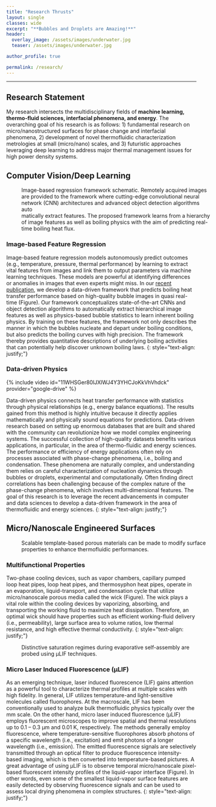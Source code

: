 ```yaml
---
title: "Research Thrusts"
layout: single
classes: wide
excerpt: "**Bubbles and Droplets are Amazing!**"
header:
  overlay_image: /assets/images/underwater.jpg
  teaser: /assets/images/underwater.jpg

author_profile: true

permalink: /research/
---
```




------

## Research Statement 

My research intersects the multidisciplinary fields of **machine learning, thermo-fluid sciences, interfacial phenomena, and energy**. The overarching goal of his research is as follows: 1) fundamental research on micro/nanostructured surfaces for phase change and interfacial phenomena, 2) development of novel thermofluidic characterization metrologies at small (micro/nano) scales, and 3) futuristic approaches leveraging deep learning to address major thermal management issues for high power density systems. 



## Computer Vision/Deep Learning

<figure style="width: 500px" class="align-right">
  <img src="{{ site.url }}{{ site.baseurl }}/assets/images/Figure 1.jpg" alt="">
  <figcaption>Image-based regression framework schematic. Remotely acquired images are provided to the framework where cutting-edge convolutional neural network (CNN) architectures and advanced object detection algorithms auto<br/>matically extract features. The proposed framework learns from a hierarchy of image features as well as boiling physics with the aim of predicting real-time boiling heat flux.</figcaption>
</figure> 



### Image-based Feature Regression

Image-based feature regression models autonomously predict outcomes (e.g., temperature, pressure, thermal performance) by learning to extract vital features from images and link them to output parameters via machine learning techniques. These models are powerful at identifying differences or anomalies in images that even experts might miss. In our [recent publication](https://www.nature.com/articles/s41598-021-85150-4), we develop a data-driven framework that predicts boiling heat transfer performance based on high-quality bubble images in quasi real-time (Figure). Our framework conceptualizes state-of-the-art CNNs and object detection algorithms to automatically extract hierarchical image features as well as physics-based bubble statistics to learn inherent boiling physics. By training on these features, the framework not only describes the manner in which the bubbles nucleate and depart under boiling conditions, but also predicts the boiling curves with high precision. The framework thereby provides quantitative descriptions of underlying boiling activities that can potentially help discover unknown boiling laws. 
{: style="text-align: justify;"}



### Data-driven Physics

{% include video id="11WHSGer80lJXlWJ4Y3YHCJoKkVhVhdck" provider="google-drive" %}

Data-driven physics connects heat transfer performance with statistics through physical relationships (e.g., energy balance equations). The results gained from this method is highly intuitive because it directly applies mathematically and physically sound equations for predictions. Data-driven research based on setting up enormous databases that are built and shared with the community can revolutionize how we model complex engineering systems. The successful collection of high-quality datasets benefits various applications, in particular, in the area of thermo-fluidic and energy sciences. The performance or efficiency of energy applications often rely on processes associated with phase-change phenomena, i.e., boiling and condensation. These phenomena are naturally complex, and understanding them relies on careful characterization of nucleation dynamics through bubbles or droplets, experimental and computationally. Often finding direct correlations has been challenging because of the complex nature of the phase-change phenomena, which involves multi-dimensional features. The goal of this research is to leverage the recent advancements in computer and data sciences to develop a data-driven framework in the area of thermofluidic and energy sciences.
{: style="text-align: justify;"}



## Micro/Nanoscale Engineered Surfaces

<figure style="width: 500px" class="align-right">
  <img src="{{ site.url }}{{ site.baseurl }}/assets/images/nano.png" alt="">
  <figcaption>Scalable template-based porous materials can be made to modify surface properties to enhance thermofluidic performances.</figcaption>
</figure> 

### Multifunctional Properties

Two-phase cooling devices, such as vapor chambers, capillary pumped loop heat pipes, loop heat pipes, and thermosyphon heat pipes, operate in an evaporation, liquid-transport, and condensation cycle that utilize micro/nanoscale porous media called the wick (Figure). The wick plays a vital role within the cooling devices by vaporizing, absorbing, and transporting the working fluid to maximize heat dissipation. Therefore, an optimal wick should have properties such as efficient working-fluid delivery (i.e., permeability), large surface area to volume ratios, low thermal resistance, and high effective thermal conductivity. 
{: style="text-align: justify;"}



<figure style="width: 450px" class="align-left">
  <img src="{{ site.url }}{{ site.baseurl }}/assets/images/fluorescence.png" alt="">
  <figcaption>Distinctive saturation regimes during evaporative self-assembly are probed using μLIF techniques.</figcaption>
</figure> 


### Micro Laser Induced Fluorescence (μLIF) 

As an emerging technique, laser induced fluorescence (LIF) gains attention as a powerful tool to characterize thermal profiles at multiple scales with high fidelity. In general, LIF utilizes temperature-and light-sensitive molecules called fluorophores. At the macroscale, LIF has been conventionally used to analyze bulk thermofluidic physics typically over the mm scale. On the other hand, micro laser induced fluorescence (μLIF) employs fluorescent microscopes to improve spatial and thermal resolutions up to 0.1 – 0.3 μm and 0.01 K, respectively. The methods generally employ fluorescence, where temperature-sensitive fluorophores absorb photons of a specific wavelength (i.e., excitation) and emit photons of a longer wavelength (i.e., emission). The emitted fluorescence signals are selectively transmitted through an optical filter to produce fluorescence intensity-based imaging, which is then converted into temperature-based pictures. A great advantage of using μLIF is to observe temporal micro/nanoscale pixel-based fluorescent intensity profiles of the liquid-vapor interface (Figure). In other words, even some of the smallest liquid-vapor surface features are easily detected by observing fluorescence signals and can be used to assess local drying phenomena in complex structures.
{: style="text-align: justify;"}
